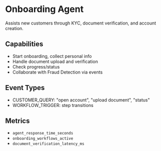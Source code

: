 # Onboarding Agent

Assists new customers through KYC, document verification, and account creation.

## Capabilities

- Start onboarding, collect personal info
- Handle document upload and verification
- Check progress/status
- Collaborate with Fraud Detection via events

## Event Types

- CUSTOMER_QUERY: "open account", "upload document", "status"
- WORKFLOW_TRIGGER: step transitions

## Metrics

- `agent_response_time_seconds`
- `onboarding_workflows_active`
- `document_verification_latency_ms` 